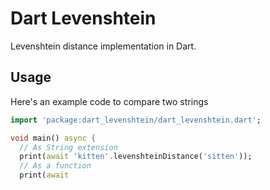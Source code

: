 # Dart Levenshtein 

Levenshtein distance implementation in Dart.

## Usage

Here's an example code to compare two strings

```dart
import 'package:dart_levenshtein/dart_levenshtein.dart';

void main() async {
  // As String extension
  print(await 'kitten'.levenshteinDistance('sitten'));
  // As a function
  print(await 
```


